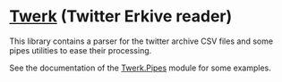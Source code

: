 # [Twerk][] (Twitter Erkive reader)

This library contains a parser for the twitter archive CSV files and
some pipes utilities to ease their processing.

See the documentation of the [Twerk.Pipes] module for some examples.

[twerk]: https://github.com/berewt/twerk
[Twerk.Pipes]: https://github.com/berewt/twerk/blob/master/library/Twerk/Pipes.hs
